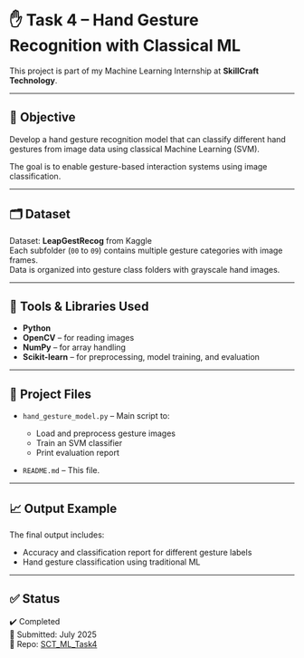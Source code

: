 # ✋ Task 4 – Hand Gesture Recognition with Classical ML

This project is part of my Machine Learning Internship at **SkillCraft Technology**.

---

## 🧠 Objective

Develop a hand gesture recognition model that can classify different hand gestures from image data using classical Machine Learning (SVM).

The goal is to enable gesture-based interaction systems using image classification.

---

## 🗂 Dataset

Dataset: **LeapGestRecog** from Kaggle  
Each subfolder (`00` to `09`) contains multiple gesture categories with image frames.  
Data is organized into gesture class folders with grayscale hand images.

---

## 🧰 Tools & Libraries Used

- **Python**
- **OpenCV** – for reading images
- **NumPy** – for array handling
- **Scikit-learn** – for preprocessing, model training, and evaluation

---

## 📂 Project Files

- `hand_gesture_model.py` – Main script to:
  - Load and preprocess gesture images
  - Train an SVM classifier
  - Print evaluation report

- `README.md` – This file.

---

## 📈 Output Example

The final output includes:
- Accuracy and classification report for different gesture labels
- Hand gesture classification using traditional ML

---

## ✅ Status

✔️ Completed  
📅 Submitted: July 2025  
📁 Repo: [SCT_ML_Task4](https://github.com/PriyanshGoel04/SCT_ML_Task4)

